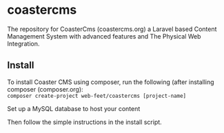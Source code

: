 # coastercms
The repository for CoasterCms (coastercms.org) a  Laravel based Content Management System with advanced features and The Physical Web Integration.

<h2>Install</h3>
To install Coaster CMS using composer, run the following (after installing composer (composer.org):

<code>
composer create-project web-feet/coastercms [project-name]
</code>

Set up a MySQL database to host your content

Then follow the simple instructions in the install script.
